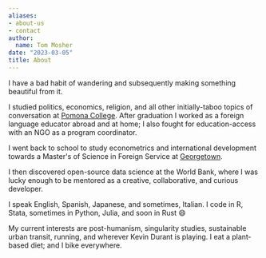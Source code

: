 ```yaml
---
aliases:
- about-us
- contact
author:
  name: Tom Mosher
date: "2023-03-05"
title: About
---
```


I have a bad habit of wandering and subsequently making something beautiful from it.

I studied politics, economics, religion, and all other initially-taboo topics of conversation at [Pomona College](pomona.edu "47"). After graduation I worked as a foreign language educator abroad and at home; I also fought for education-access with an NGO as a program coordinator.

I went back to school to study econometrics and international development towards a Master's of Science in Foreign Service at [Georgetown](https://msfs.georgetown.edu/).

I then discovered open-source data science at the World Bank, where I was lucky enough to be mentored as a creative, collaborative, and curious developer.

I speak English, Spanish, Japanese, and sometimes, Italian. I code in R, Stata, sometimes in Python, Julia, and soon in Rust 😄

My current interests are post-humanism, singularity studies, sustainable urban transit, running, and wherever Kevin Durant is playing. I eat a plant-based diet; and I bike everywhere.


